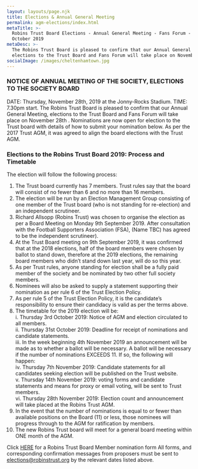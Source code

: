 ```yaml
---
layout: layouts/page.njk
title: Elections & Annual General Meeting
permalink: agm-elections/index.html
metaTitle: >-
  Robins Trust Board Elections - Annual General Meeting - Fans Forum - 28
  October 2019
metaDesc: >-
  The Robins Trust Board is pleased to confirm that our Annual General Meeting,
  elections to the Trust Board and Fans Forum will take place on November 28th
socialImage: /images/cheltenhamtown.jpg
---
```


### NOTICE OF ANNUAL MEETING OF THE SOCIETY, ELECTIONS TO THE SOCIETY BOARD

DATE: Thursday, November 28th, 2019 at the Jonny-Rocks Stadium. TIME: 7.30pm start.
The Robins Trust Board is pleased to confirm that our Annual General Meeting, elections to the Trust
Board and Fans Forum will take place on November 28th .
Nominations are now open for election to the Trust board with details of how to submit
your nomination below.
As per the 2017 Trust AGM, it was agreed to align the board elections with the Trust AGM.

### Elections to the Robins Trust Board 2019: Process and Timetable

The election will follow the following process:

1. The Trust board currently has 7 members. Trust rules say that the board will consist of no fewer than 6 and no more than 16 members.
2. The election will be run by an Election Management Group consisting of one member of the Trust board (who is not standing for re-election) and an independent scrutineer.
3. Richard Allsopp (Robins Trust) was chosen to organise the election as per a Board Meeting on Monday 9th September 2019. After consultation with the Football Supporters Association (FSA), (Name TBC) has agreed to be the independent scrutineer).
4. At the Trust Board meeting on 9th September 2019, it was confirmed that at the 2018 elections, half of the board members were chosen by ballot to stand down, therefore at the 2019 elections, the remaining board members who didn’t stand down last year, will do so this year.
5. As per Trust rules, anyone standing for election shall be a fully paid member of the society and be nominated by two other full society members.
6. Nominees will also be asked to supply a statement supporting their nomination as per rule 6 of the Trust Election Policy.
7. As per rule 5 of the Trust Election Policy, it is the candidate’s responsibility to ensure their candidacy is valid as per the terms above.
8. The timetable for the 2019 election will be:<br>
   i. Thursday 3rd October 2019: Notice of AGM and election circulated to all members.<br>
   ii. Thursday 31st October 2019: Deadline for receipt of nominations and candidate statements.<br>
   iii. In the week beginning 4th November 2019 an announcement will be made as to whether a ballot will be necessary. A ballot will be necessary if the number of nominations EXCEEDS 11. If so, the following will happen:<br>
   iv. Thursday 7th November 2019: Candidate statements for all candidates seeking election will be published on the Trust website.<br>
   v. Thursday 14th November 2019: voting forms and candidate statements and means for proxy or email voting, will be sent to Trust members.<br>
   vi. Thursday 28th November 2019: Election count and announcement will take placed at the Robins Trust AGM.
9. In the event that the number of nominations is equal to or fewer than available positions on the Board (11) or less, those nominees will progress through to the AGM for ratification by members.
10. The new Robins Trust board will meet for a general board meeting within ONE month of the AGM.

Click [HERE](/images/trust-elections-2019-board-nomination-form.docx) for a Robins Trust Board Member nomination form
All forms, and corresponding confirmation messages from proposers must be sent to [elections@robinstrust.org](mailto:elections@robinstrust.org) by the relevant dates listed above.
